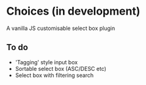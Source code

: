 # Choices (in development)
A vanilla JS customisable select box plugin 

## To do
* 'Tagging' style input box
* Sortable select box (ASC/DESC etc)
* Select box with filtering search